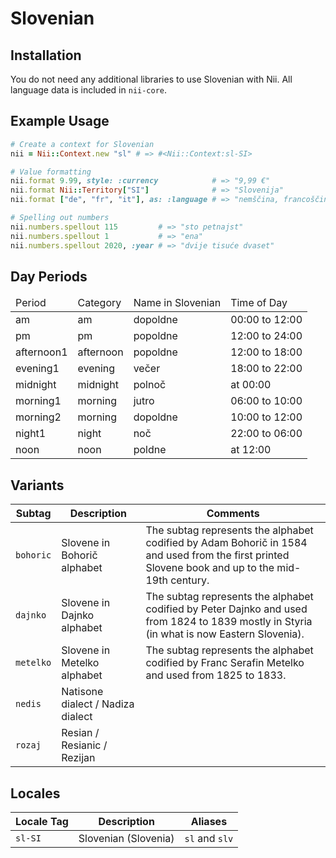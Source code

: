 <!-- This file has been generated. Source: languages/_template.md.erb -->

# Slovenian

## Installation

You do not need any additional libraries to use Slovenian with Nii.
All language data is included in `nii-core`.

## Example Usage

``` ruby
# Create a context for Slovenian
nii = Nii::Context.new "sl" # => #<Nii::Context:sl-SI>

# Value formatting
nii.format 9.99, style: :currency            # => "9,99 €"
nii.format Nii::Territory["SI"]              # => "Slovenija"
nii.format ["de", "fr", "it"], as: :language # => "nemščina, francoščina in italijanščina"

# Spelling out numbers
nii.numbers.spellout 115         # => "sto petnajst"
nii.numbers.spellout 1           # => "ena"
nii.numbers.spellout 2020, :year # => "dvije tisuće dvaset"
```

## Day Periods


<table>
  <thead>
    <tr>
      <td>Period</td>
      <td>Category</td>
      <td>Name in Slovenian</td>
      <td>Time of Day</td>
    </tr>
  </thead>
  <tbody>
    <tr>
      <td>am</td>
      <td>am</td>
      <td>dopoldne</td>
      <td>00:00 to 12:00</td>
    </tr>
    <tr>
      <td>pm</td>
      <td>pm</td>
      <td>popoldne</td>
      <td>12:00 to 24:00</td>
    </tr>
    <tr>
      <td>afternoon1</td>
      <td>afternoon</td>
      <td>popoldne</td>
      <td>12:00 to 18:00</td>
    </tr>
    <tr>
      <td>evening1</td>
      <td>evening</td>
      <td>večer</td>
      <td>18:00 to 22:00</td>
    </tr>
    <tr>
      <td>midnight</td>
      <td>midnight</td>
      <td>polnoč</td>
      <td>at 00:00</td>
    </tr>
    <tr>
      <td>morning1</td>
      <td>morning</td>
      <td>jutro</td>
      <td>06:00 to 10:00</td>
    </tr>
    <tr>
      <td>morning2</td>
      <td>morning</td>
      <td>dopoldne</td>
      <td>10:00 to 12:00</td>
    </tr>
    <tr>
      <td>night1</td>
      <td>night</td>
      <td>noč</td>
      <td>22:00 to 06:00</td>
    </tr>
    <tr>
      <td>noon</td>
      <td>noon</td>
      <td>poldne</td>
      <td>at 12:00</td>
    </tr>
  </tbody>
</table>


## Variants

<table>
  <thead>
    <tr>
      <th>Subtag</th>
      <th>Description</th>
      <th>Comments</th>
    </tr>
  </thead>
  <tbody>
    <tr>
      <td><code>bohoric</code></td>
      <td>Slovene in Bohorič alphabet</td>
      <td>The subtag represents the alphabet codified by Adam Bohorič in 1584 and used from the first printed Slovene book and up to the mid-19th century.</td>
    </tr>
    <tr>
      <td><code>dajnko</code></td>
      <td>Slovene in Dajnko alphabet</td>
      <td>The subtag represents the alphabet codified by Peter Dajnko and used from 1824 to 1839 mostly in Styria (in what is now Eastern Slovenia).</td>
    </tr>
    <tr>
      <td><code>metelko</code></td>
      <td>Slovene in Metelko alphabet</td>
      <td>The subtag represents the alphabet codified by Franc Serafin Metelko and used from 1825 to 1833.</td>
    </tr>
    <tr>
      <td><code>nedis</code></td>
      <td>Natisone dialect / Nadiza dialect</td>
      <td></td>
    </tr>
    <tr>
      <td><code>rozaj</code></td>
      <td>Resian / Resianic / Rezijan</td>
      <td></td>
    </tr>
  </tbody>
</table>

## Locales

<table>
  <thead>
    <tr>
      <th>Locale Tag</th>
      <th>Description</th>
      <th>Aliases</th>
    </tr>
  </thead>
  <tbody>
    <tr>
      <td><code>sl-SI</code></td>
      <td>Slovenian (Slovenia)</td>
      <td><code>sl</code> and <code>slv</code></td>
    </tr>
  </tbody>
</table>

